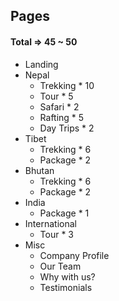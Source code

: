 ## Pages

#### Total => 45 ~ 50

- Landing
- Nepal
  - Trekking \* 10
  - Tour \* 5
  - Safari \* 2
  - Rafting \* 5
  - Day Trips \* 2
- Tibet
  - Trekking \* 6
  - Package \* 2
- Bhutan
  - Trekking \* 6
  - Package \* 2
- India
  - Package \* 1
- International
  - Tour \* 3
- Misc
  - Company Profile
  - Our Team
  - Why with us?
  - Testimonials
